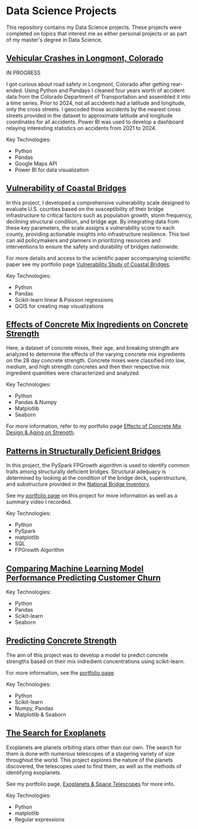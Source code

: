 # Data Science Projects

This repository contains my Data Science projects. These projects were completed on topics that interest me as either personal projects or as part of my master's degree in Data Science.

## [Vehicular Crashes in Longmont, Colorado](https://github.com/mattwilliams-ds/Data_Science_Projects/tree/main/longmont_accidents)

IN PROGRESS

I got curious about road safety in Longmont, Colorado after getting rear-ended. Using Python and Pandays I cleaned four years worth of accident data from the Colorado Department of Transportation and assembled it into a time series. Prior to 2024, not all accidents had a latitude and longitude, only the cross streets. I geocoded those accidents by the nearest cross streets provided in the dataset to approximate latitude and longitude coordinates for all accidents. Power BI was used to develop a dashboard relaying interesting statistics on accidents from 2021 to 2024.

Key Technologies:
* Python
* Pandas
* Google Maps API
* Power BI for data visualization

## [Vulnerability of Coastal Bridges](https://github.com/mattwilliams-ds/Data_Science_Projects/tree/main/bridge_vulnerability)

In this project, I developed a comprehensive vulnerability scale designed to evaluate U.S. counties based on the susceptibility of their bridge infrastructure to critical factors such as population growth, storm frequency, declining structural condition, and bridge age. By integrating data from these key parameters, the scale assigns a vulnerability score to each county, providing actionable insights into infrastructure resilience. This tool can aid policymakers and planners in prioritizing resources and interventions to ensure the safety and durability of bridges nationwide.

For more details and access to the scientific paper accompanying scientific paper see my portfolio page [Vulnerability Study of Coastal Bridges](https://mattwilliams-ds.github.io/gh-page/vulnerability-study-of-coastal-bridges/).

Key Technologies:
* Python
* Pandas
* Scikit-learn linear & Poisson regressions
* QGIS for creating map visualizations

## [Effects of Concrete Mix Ingredients on Concrete Strength](https://github.com/mattwilliams-ds/Data_Science_Projects/tree/main/concrete_mix_aging)

Here, a dataset of concrete mixes, their age, and breaking strength are analyzed to determine the effects of the varying concrete mix ingredients on the 28 day concrete strength. Concrete mixes were classified into low, medium, and high strength concretes and then their respective mix ingredient quantities were characterized and analyzed.

Key Technologies:
* Python
* Pandas & Numpy
* Matplotlib
* Seaborn

For more information, refer to my portfolio page [Effects of Concrete Mix Design & Aging on Strength](https://mattwilliams-ds.github.io/gh-page/effects-of-concrete-mix-design-and-aging-on-strength/).

## [Patterns in Structurally Deficient Bridges](https://github.com/mattwilliams-ds/Data_Science_Projects/tree/main/structurally_deficient_bridges)

In this project, the PySpark FPGrowth algorithm is used to identify common traits among structurally deficient bridges. Structural adequacy is determined by looking at the condition of the bridge deck, superstructure, and substructure provided in the [National Bridge Inventory](https://www.fhwa.dot.gov/bridge/nbi.cfm).

See my [portfolio page](https://mattwilliams-ds.github.io/gh-page/patterns-in-structurally-deficient-bridges/) on this project for more information as well as a summary video I recorded.

Key Technologies:
* Python
* PySpark
* matplotlib
* SQL
* FPGrowth Algorithm

## [Comparing Machine Learning Model Performance Predicting Customer Churn](https://github.com/mattwilliams-ds/Data_Science_Projects/tree/main/customer_churn)

Key Technologies:
* Python
* Pandas
* Scikit-learn
* Seaborn

## [Predicting Concrete Strength](https://github.com/mattwilliams-ds/Data_Science_Projects/tree/main/predicting_concrete_strength)

The aim of this project was to develop a model to predict concrete strengths based on their mix indredient concentrations using scikit-learn.

For more information, see the [portfolio page](https://mattwilliams-ds.github.io/gh-page/predicting-concrete-strength/).

Key Technologies:
* Python
* Scikit-learn
* Numpy, Pandas
* Matplotlib & Seaborn

## [The Search for Exoplanets](https://github.com/mattwilliams-ds/Data_Science_Projects/tree/main/exoplanets)

Exoplanets are planets orbiting stars other than our own. The search for them is done with numerous telescopes of a stagering variety of size throughout the world. This project explores the nature of the planets discovered, the telescopes used to find them, as well as the methods of identifying exoplanets.

See my portfolio page, [Exoplanets & Space Telescopes](https://mattwilliams-ds.github.io/gh-page/exoplanets-and-space-telescopes/) for more info.

Key Technologies:
* Python
* matplotlib
* Regular expressions
